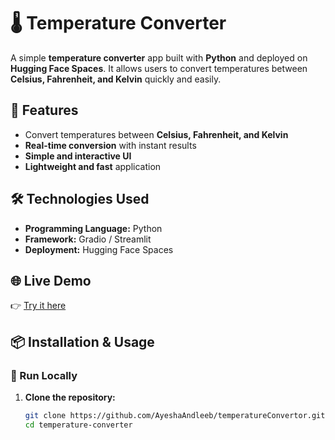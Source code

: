 # 🌡️ Temperature Converter

A simple **temperature converter** app built with **Python** and deployed on **Hugging Face Spaces**. It allows users to convert temperatures between **Celsius, Fahrenheit, and Kelvin** quickly and easily.

## 🚀 Features
- Convert temperatures between **Celsius, Fahrenheit, and Kelvin**  
- **Real-time conversion** with instant results  
- **Simple and interactive UI**  
- **Lightweight and fast** application  

## 🛠️ Technologies Used
- **Programming Language:** Python  
- **Framework:** Gradio / Streamlit  
- **Deployment:** Hugging Face Spaces  

## 🌐 Live Demo
👉 [Try it here](https://huggingface.co/spaces/Ayesha003/temperature_converter?logs=container)  

## 📦 Installation & Usage

### 🔧 Run Locally  
1. **Clone the repository:**  
   ```bash
   git clone https://github.com/AyeshaAndleeb/temperatureConvertor.git
   cd temperature-converter
   

